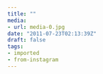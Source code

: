 ```yaml
---
title: ""
media:
- url: media-0.jpg
date: "2011-07-23T02:13:39Z"
draft: false
tags:
- imported
- from-instagram
---
```

